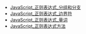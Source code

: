 * [JavaScript_正则表达式_分组和分支](./Content/Article/技术笔记/JavaScript/正则表达式/JavaScript_正则表达式_分组和分支.md)
* [JavaScript_正则表达式_边界符](./Content/Article/技术笔记/JavaScript/正则表达式/JavaScript_正则表达式_边界符.md)
* [JavaScript_正则表达式_量词](./Content/Article/技术笔记/JavaScript/正则表达式/JavaScript_正则表达式_量词.md)
* [JavaScript_正则表达式方法](./Content/Article/技术笔记/JavaScript/正则表达式/JavaScript_正则表达式方法.md)